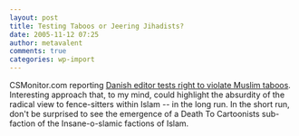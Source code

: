 ```yaml
---
layout: post
title: Testing Taboos or Jeering Jihadists?
date: 2005-11-12 07:25
author: metavalent
comments: true
categories: wp-import
---
```

CSMonitor.com reporting <a href="http://www.csmonitor.com/2005/1110/p01s01-woeu.html?s=t5">Danish editor tests right to violate Muslim taboos</a>.  Interesting approach that, to my mind, could highlight the absurdity of the radical view to fence-sitters within Islam -- in the long run.  In the short run, don't be surprised to see the emergence of a Death To Cartoonists sub-faction of the Insane-o-slamic factions of Islam.
